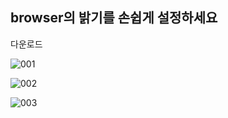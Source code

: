 ## browser의 밝기를 손쉽게 설정하세요
다운로드

![001](https://github.com/user-attachments/assets/e53f5731-9ea3-44b3-86ce-b13cab5d94fa)

![002](https://github.com/user-attachments/assets/840f9efd-7f82-43da-bb50-1ef2a0712ef7)

![003](https://github.com/user-attachments/assets/bbb7f8ba-4abf-4526-97c1-31d33d10c5c1)
